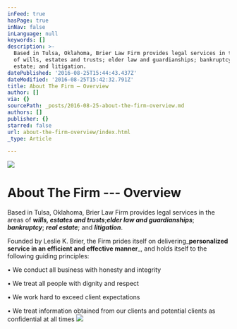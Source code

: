 ```yaml
---
inFeed: true
hasPage: true
inNav: false
inLanguage: null
keywords: []
description: >-
  Based in Tulsa, Oklahoma, Brier Law Firm provides legal services in the areas
  of wills, estates and trusts; elder law and guardianships; bankruptcy; real
  estate; and litigation. 
datePublished: '2016-08-25T15:44:43.437Z'
dateModified: '2016-08-25T15:42:32.791Z'
title: About The Firm — Overview
author: []
via: {}
sourcePath: _posts/2016-08-25-about-the-firm-overview.md
authors: []
publisher: {}
starred: false
url: about-the-firm-overview/index.html
_type: Article

---
```

![](https://the-grid-user-content.s3-us-west-2.amazonaws.com/1af8b5e5-18c4-42b1-a28f-bcd98cff429a.jpg)

# **About The Firm --- Overview**

Based in Tulsa, Oklahoma, Brier Law Firm provides legal services in the areas of _**wills, estates and trusts**_;_**elder law and guardianships**_; _**bankruptcy**_; _**real estate**_; and _**litigation**_. 

Founded by Leslie K. Brier, the Firm prides itself on delivering_**personalized service in an efficient and effective manner**_, and holds itself to the following guiding principles:

• We conduct all business with honesty and integrity

• We treat all people with dignity and respect

• We work hard to exceed client expectations

• We treat information obtained from our clients and potential clients as confidential at all times
![](https://the-grid-user-content.s3-us-west-2.amazonaws.com/c6366117-a979-40d9-9873-bbd9686609bb.jpg)